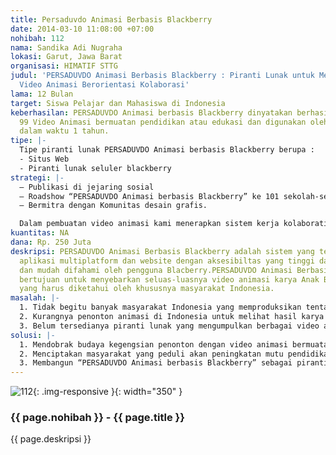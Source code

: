 ```yaml
---
title: Persaduvdo Animasi Berbasis Blackberry
date: 2014-03-10 11:08:00 +07:00
nohibah: 112
nama: Sandika Adi Nugraha
lokasi: Garut, Jawa Barat
organisasi: HIMATIF STTG
judul: 'PERSADUVDO Animasi Berbasis Blackberry : Piranti Lunak untuk Mengembangkan
  Video Animasi Berorientasi Kolaborasi'
lama: 12 Bulan
target: Siswa Pelajar dan Mahasiswa di Indonesia
keberhasilan: PERSADUVDO Animasi berbasis Blackberry dinyatakan berhasil apabila menghasilkan
  99 Video Animasi bermuatan pendidikan atau edukasi dan digunakan oleh 1.000 orang
  dalam waktu 1 tahun.
tipe: |-
  Tipe piranti lunak PERSADUVDO Animasi berbasis Blackberry berupa :
  - Situs Web
  - Piranti lunak seluler blackberry
strategi: |-
  – Publikasi di jejaring sosial
  – Roadshow “PERSADUVDO Animasi berbasis Blackberry” ke 101 sekolah-sekolah baik itu SD,SMP,SMA serta menengah dan 7 Universitas di Indonesia
  – Bermitra dengan Komunitas desain grafis.

  Dalam pembuatan video animasi kami menerapkan sistem kerja kolaboratif yang akan memunculkan ide yang brilian dalam pembuatan video animasi tersebut yang akan melibatkan berbagai pihak dan dimudahkan dengan akses melalui situs web dan perangkat seluler sehingga dapat digunakkan secara optimal dan PERSADUVDO Animasi berbasis Blackberry dapat diunduh dan diunggah melalui Blackberry sehingga pengguna blackberry dapat menonton piranti lunak PERSADUVDO Animasi.
kuantitas: NA
dana: Rp. 250 Juta
deskripsi: PERSADUVDO Animasi Berbasis Blackberry adalah sistem yang terdiri dari
  aplikasi multiplatform dan website dengan aksesibiltas yang tinggi dari Blackberry
  dan mudah difahami oleh pengguna Blacberry.PERSADUVDO Animasi Berbasis Blackberry
  bertujuan untuk menyebarkan seluas-luasnya video animasi karya Anak Bangsa Indonesia
  yang harus diketahui oleh khususnya masyarakat Indonesia.
masalah: |-
  1. Tidak begitu banyak masyarakat Indonesia yang memproduksikan tentang video animasi di negaranya sendiri.
  2. Kurangnya penonton animasi di Indonesia untuk melihat hasil karya orang animasi di Indonesia.
  3. Belum tersedianya piranti lunak yang mengumpulkan berbagai video animasi dalam satu aplikasi di seluler dan situs web, yang memuat pendidikan atau edukasi.
solusi: |-
  1. Mendobrak budaya kegengsian penonton dengan video animasi bermuatan pendidikan atau edukasi yang dapat diakses kapanpun dan dimanapun melalui piranti lunak “PERSADUVDO Animasi berbasis Blackberry”
  2. Menciptakan masyarakat yang peduli akan peningkatan mutu pendidikan melalui Blackberry yang di akses di web.
  3. Membangun “PERSADUVDO Animasi berbasis Blackberry” sebagai piranti lunak seluler dan situs web yang memudahkan masyarakat untuk lebih menyukai video animasi karya anak bangsa.
---
```


![112](/static/img/hibahcms/112.png){: .img-responsive }{: width="350" }

### {{ page.nohibah }} - {{ page.title }}

{{ page.deskripsi }}

